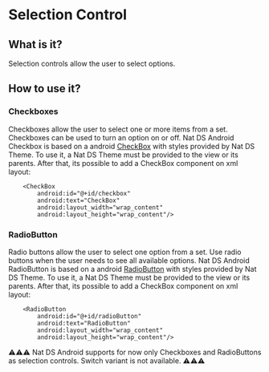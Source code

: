 # Selection Control

## What is it?
Selection controls allow the user to select options.

## How to use it?

### Checkboxes
Checkboxes allow the user to select one or more items from a set. Checkboxes can be used to turn an option on or off.
Nat DS Android Checkbox is based on a android [CheckBox](https://developer.android.com/reference/android/widget/CheckBox) with styles provided by Nat DS Theme.
To use it, a Nat DS Theme must be provided to the view or its parents. After that, its possible to add a CheckBox component on xml layout:

```android
    <CheckBox
        android:id="@+id/checkbox"
        android:text="CheckBox"
        android:layout_width="wrap_content"
        android:layout_height="wrap_content"/>
```

### RadioButton
Radio buttons allow the user to select one option from a set. Use radio buttons when the user needs to see all available options.
Nat DS Android RadioButton is based on a android [RadioButton](https://developer.android.com/reference/android/widget/RadioButton) with styles provided by Nat DS Theme.
To use it, a Nat DS Theme must be provided to the view or its parents. After that, its possible to add a CheckBox component on xml layout:

```android
    <RadioButton
        android:id="@+id/radioButton"
        android:text="RadioButton"
        android:layout_width="wrap_content"
        android:layout_height="wrap_content"/>
```

⚠️⚠️⚠️ Nat DS Android supports for now only Checkboxes and RadioButtons as selection controls. Switch variant is not available. ⚠️⚠️⚠️
